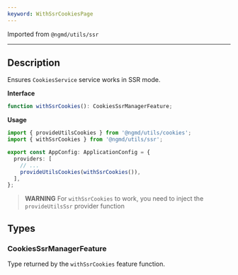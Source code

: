 ```yaml
---
keyword: WithSsrCookiesPage
---
```


Imported from `@ngmd/utils/ssr`

---

## Description

Ensures `CookiesService` service works in SSR mode.

**Interface**

```ts
function withSsrCookies(): CookiesSsrManagerFeature;
```

**Usage**

```ts name="app.config.ts" {7}
import { provideUtilsCookies } from '@ngmd/utils/cookies';
import { withSsrCookies } from '@ngmd/utils/ssr';

export const AppConfig: ApplicationConfig = {
  providers: [
    // ...
    provideUtilsCookies(withSsrCookies()),
  ],
};
```

> **WARNING**
> For `withSsrCookies` to work, you need to inject the `provideUtilsSsr` provider function


## Types

### CookiesSsrManagerFeature

Type returned by the `withSsrCookies` feature function.